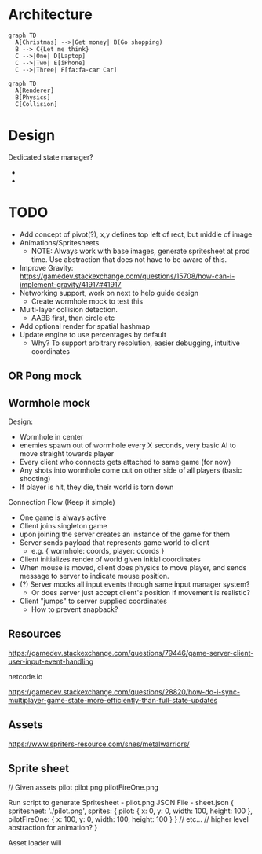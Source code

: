 # Architecture
```mermaid
graph TD
  A[Christmas] -->|Get money| B(Go shopping)
  B --> C{Let me think}
  C -->|One| D[Laptop]
  C -->|Two| E[iPhone]
  C -->|Three| F[fa:fa-car Car]
```

```mermaid
graph TD
  A[Renderer]
  B[Physics]
  C[Collision]
```

# Design
Dedicated state manager?

-
-

# TODO
- Add concept of pivot(?), x,y defines top left of rect, but middle of image
- Animations/Spritesheets
  - NOTE: Always work with base images, generate spritesheet at prod time. Use abstraction that does not have to be aware of this.
- Improve Gravity: https://gamedev.stackexchange.com/questions/15708/how-can-i-implement-gravity/41917#41917
- Networking support, work on next to help guide design
  - Create wormhole mock to test this
- Multi-layer collision detection.
  - AABB first, then circle etc
- Add optional render for spatial hashmap
- Update engine to use percentages by default
    - Why? To support arbitrary resolution, easier debugging, intuitive coordinates


## OR Pong mock

## Wormhole mock
Design:
- Wormhole in center
- enemies spawn out of wormhole every X seconds, very basic AI to move straight towards player
- Every client who connects gets attached to same game (for now)
- Any shots into wormhole come out on other side of all players (basic shooting)
- If player is hit, they die, their world is torn down


Connection Flow (Keep it simple)
- One game is always active
- Client joins singleton game
- upon joining the server creates an instance of the game for them
- Server sends payload that represents game world to client
  - e.g. { wormhole: coords, player: coords }
- Client initializes render of world given initial coordinates
- When mouse is moved, client does physics to move player, and sends message to server to indicate mouse position.
- (?) Server mocks all input events through same input manager system?
  - Or does server just accept client's position if movement is realistic?
- Client "jumps" to server supplied coordinates
  - How to prevent snapback?


## Resources
https://gamedev.stackexchange.com/questions/79446/game-server-client-user-input-event-handling

netcode.io

https://gamedev.stackexchange.com/questions/28820/how-do-i-sync-multiplayer-game-state-more-efficiently-than-full-state-updates


## Assets
https://www.spriters-resource.com/snes/metalwarriors/


## Sprite sheet
// Given
assets
  pilot
    pilot.png
    pilotFireOne.png

Run script to generate
Spritesheet - pilot.png
JSON File - sheet.json
{
  spritesheet: './pilot.png',
  sprites: {
    pilot: { x: 0, y: 0, width: 100, height: 100 },
    pilotFireOne: { x: 100, y: 0, width: 100, height: 100 }
  }
  // etc...
  // higher level abstraction for animation?
}

Asset loader will
